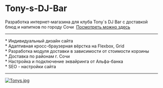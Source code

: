 # Tony-s-DJ-Bar
Разработка интернет-магазина для клуба Tony`s DJ Bar с доставкой блюд и напитков по городу Сочи&nbsp;&nbsp;<a target="_blank" href="https://tonysdjbar.ru/">Посмотреть можно здесь</a>
<hr>
* Индивидуальный дизайн сайта<br>
* Адаптивная кросс-браузерная вёрстка на Flexbox, Grid<br>
* Разработка модуля доставки в зависимости от стоимости корзины<br>
* Доставка по районам г. Сочи<br>
* Настройка и подключение эквайринга от Альфа-банка<br>
* SEO - настройки сайта<br>
<hr>

[![Tonys.jpg](https://i.postimg.cc/NMty4zgz/Tonys.jpg)](https://postimg.cc/KK9vcQ3P)
